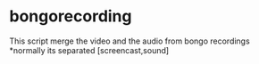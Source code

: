 # bongorecording
This script merge the video and the audio from bongo recordings  
*normally its separated [screencast,sound]
